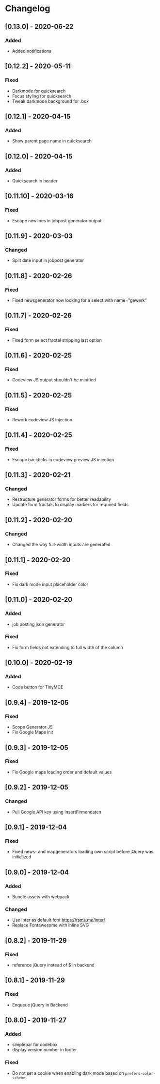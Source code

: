 # Changelog

## [0.13.0] - 2020-06-22

### Added
- Added notifications


## [0.12.2] - 2020-05-11

### Fixed
- Darkmode for quicksearch
- Focus styling for quicksearch
- Tweak darkmode background for .box


## [0.12.1] - 2020-04-15

### Added
- Show parent page name in quicksearch


## [0.12.0] - 2020-04-15

### Added
- Quicksearch in header


## [0.11.10] - 2020-03-16

### Fixed
- Escape newlines in jobpost generator output


## [0.11.9] - 2020-03-03

### Changed
- Split date input in jobpost generator


## [0.11.8] - 2020-02-26

### Fixed
- Fixed newsgenerator now looking for a select with name="gewerk"


## [0.11.7] - 2020-02-26

### Fixed
- Fixed form select fractal stripping last option


## [0.11.6] - 2020-02-25

### Fixed
- Codeview JS output shouldn't be minified


## [0.11.5] - 2020-02-25

### Fixed
- Rework codeview JS injection


## [0.11.4] - 2020-02-25

### Fixed
- Escape backticks in codeview preview JS injection


## [0.11.3] - 2020-02-21

### Changed
- Restructure generator forms for better readability
- Update form fractals to display markers for required fields


## [0.11.2] - 2020-02-20

### Changed
- Changed the way full-width inputs are generated


## [0.11.1] - 2020-02-20

### Fixed
- Fix dark mode input placeholder color


## [0.11.0] - 2020-02-20

### Added
- job posting json generator

### Fixed
- Fix form fields not extending to full width of the column


## [0.10.0] - 2020-02-19

### Added
- Code button for TinyMCE


## [0.9.4] - 2019-12-05

### Fixed
- Scope Generator JS
- Fix Google Maps init


## [0.9.3] - 2019-12-05

### Fixed
- Fix Google maps loading order and default values


## [0.9.2] - 2019-12-05

### Changed
- Pull Google API key using InsertFirmendaten


## [0.9.1] - 2019-12-04

### Fixed
- Fixed news- and mapgenerators loading own script before jQuery was initialized


## [0.9.0] - 2019-12-04

### Added
- Bundle assets with webpack

### Changed
- Use Inter as default font https://rsms.me/inter/
- Replace Fontawesome with inline SVG


## [0.8.2] - 2019-11-29

### Fixed
- reference jQuery instead of $ in backend


## [0.8.1] - 2019-11-29

### Fixed
- Enqueue jQuery in Backend


## [0.8.0] - 2019-11-27

### Added
- simplebar for codebox
- display version number in footer

### Fixed
- Do not set a cookie when enabling dark mode based on `prefers-color-scheme`